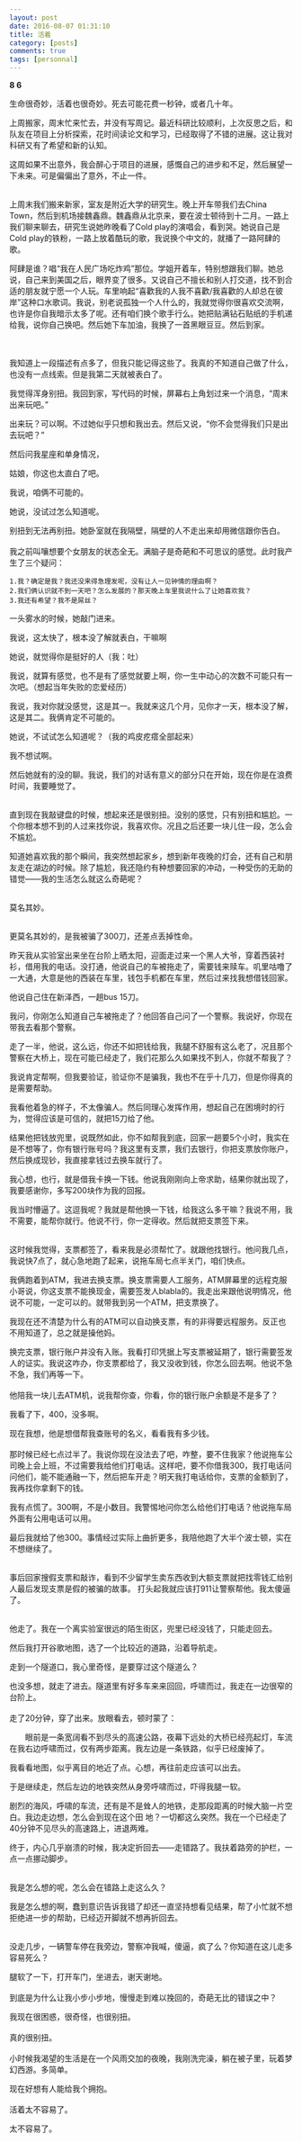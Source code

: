 ```yaml
---
layout: post
date: 2016-08-07 01:31:10
title: 活着
category: [posts]
comments: true
tags: [personnal]
---
```


<strong>8 6</strong>

生命很奇妙，活着也很奇妙。死去可能花费一秒钟，或者几十年。

上周搬家，周末忙来忙去，并没有写周记。最近科研比较顺利，上次反思之后，和队友在项目上分析探索，花时间读论文和学习，已经取得了不错的进展。这让我对科研又有了希望和新的认知。

这周如果不出意外，我会醉心于项目的进展，感慨自己的进步和不足，然后展望一下未来。可是偏偏出了意外，不止一件。
<br/><br/>

上周末我们搬来新家，室友是附近大学的研究生。晚上开车带我们去China Town，然后到机场接魏鑫鼎。魏鑫鼎从北京来，要在波士顿待到十二月。一路上我们聊来聊去，研究生说她昨晚看了Cold play的演唱会，看到哭。她说自己是Cold play的铁粉，一路上放着酷玩的歌，我说换个中文的，就播了一路阿肆的歌。

阿肆是谁？唱“我在人民广场吃炸鸡”那位。学姐开着车，特别想跟我们聊。她总说，自己来到美国之后，眼界变了很多。又说自己不擅长和别人打交道，找不到合适的朋友就宁愿一个人玩。车里响起“喜歡我的人我不喜歡/我喜歡的人却总在彼岸”这种口水歌词。我说，别老说孤独一个人什么的，我就觉得你很喜欢交流啊，也许是你自我暗示太多了呢。还有咱们换个歌手行么。她把贴满钻石贴纸的手机递给我，说你自己换吧。然后她下车加油，我换了一首黑眼豆豆。然后到家。

<br/><br/>
我知道上一段描述有点多了，但我只能记得这些了。我真的不知道自己做了什么，也没有一点线索。但是我第二天就被表白了。

我觉得浑身别扭。我回到家，写代码的时候，屏幕右上角划过来一个消息，“周末出来玩吧。”

出来玩？可以啊。不过她似乎只想和我出去。然后又说，“你不会觉得我们只是出去玩吧？”

然后问我星座和单身情况，

姑娘，你这也太直白了吧。

我说，咱俩不可能的。

她说，没试过怎么知道呢。

别扭到无法再别扭。她卧室就在我隔壁，隔壁的人不走出来却用微信跟你告白。
<br/><br/>
我之前叫嚷想要个女朋友的状态全无。满脑子是奇葩和不可思议的感觉。此时我产生了三个疑问：

    1.我？确定是我？我还没来得急理发呢，没有让人一见钟情的理由啊？
    2.我们俩认识就不到一天吧？怎么发展的？那天晚上车里我说什么了让她喜欢我？
    3.我还有希望？我不是屌丝？
一头雾水的时候，她敲门进来。

我说，这太快了，根本没了解就表白，干嘛啊

她说，就觉得你是挺好的人（我：吐）

我说，就算有感觉，也不是有了感觉就要上啊，你一生中动心的次数不可能只有一次吧。（想起当年失败的恋爱经历）

我说，我对你就没感觉，这是其一。我就来这几个月，见你才一天，根本没了解，这是其二。我俩肯定不可能的。

她说，不试试怎么知道呢？（我的鸡皮疙瘩全部起来）

我不想试啊。

然后她就有的没的聊。我说，我们的对话有意义的部分只在开始，现在你是在浪费时间，我要睡觉了。
<br/><br/>

直到现在我敲键盘的时候，想起来还是很别扭。没别的感觉，只有别扭和尴尬。一个你根本想不到的人过来找你说，我喜欢你。况且之后还要一块儿住一段，怎么会不尴尬。

知道她喜欢我的那个瞬间，我突然想起家乡，想到新年夜晚的灯会，还有自己和朋友走在湖边的时候。除了尴尬，我还隐约有种想要回家的冲动，一种受伤的无助的错觉——我的生活怎么就这么奇葩呢？
<br/><br/>

莫名其妙。
<br/><br/>

更莫名其妙的，是我被骗了300刀，还差点丢掉性命。

昨天我从实验室出来坐在台阶上晒太阳，迎面走过来一个黑人大爷，穿着西装衬衫，借用我的电话。没打通，他说自己的车被拖走了，需要钱来赎车。叽里咕噜了一大通，大意是他的西装在车里，钱包手机都在车里，然后过来找我想借钱回家。

他说自己住在新泽西，一趟bus 15刀。

我问，你刚怎么知道自己车被拖走了？他回答自己问了一个警察。我说好，你现在带我去看那个警察。

走了一半，他说，这么远，你还不如把钱给我，我腿不舒服有这么老了，况且那个警察在大桥上，现在可能已经走了，我们花那么久如果找不到人，你就不帮我了？

我说肯定帮啊，但我要验证，验证你不是骗我，我也不在乎十几刀，但是你得真的是需要帮助。

我看他着急的样子，不太像骗人。然后同理心发挥作用，想起自己在困境时的行为，觉得应该是可信的，就把15刀给了他。

结果他把钱放兜里，说既然如此，你不如帮我到底，回家一趟要5个小时，我实在是不想等了，你有银行账号吗？我这里有支票，我们去银行，你把支票放你账户，然后换成现钞，我直接拿钱过去换车就行了。

我心想，也行，就是借我卡换一下钱。他说我刚刚向上帝求助，结果你就出现了，我要感谢你，多写200块作为我的回报。

我当时懵逼了。这逗我呢？我就是帮他换一下钱，给我这么多干嘛？我说不用，我不需要，能帮你就行。他说不行，你一定得收。然后就把支票签下来。
<br/><br/>

这时候我觉得，支票都签了，看来我是必须帮忙了。就跟他找银行。他问我几点，我说快7点了，就心急地跑了起来，说拖车局七点半关门，咱们快点。

我俩跑着到ATM，我进去换支票。换支票需要人工服务，ATM屏幕里的远程克服小哥说，你这支票不能换现金，需要签发人blabla的。我走出来跟他说明情况，他说不可能，一定可以的。就带我到另一个ATM，把支票换了。

我现在还不清楚为什么有的ATM可以自动换支票，有的非得要远程服务。反正也不用知道了，总之就是操他妈。

换完支票，银行账户并没有入账。我看打印凭据上写支票被延期了，银行需要签发人的证实。我说这咋办，你支票都给了，我又没收到钱，你怎么回去啊。他说不急不急，我们再等一下。
<br/><br/>
他陪我一块儿去ATM机，说我帮你查，你看，你的银行账户余额是不是多了？

我看了下，400，没多啊。

现在我想，他是想借帮我查账号的名义，看看我有多少钱。
<br/><br/>
那时候已经七点过半了。我说你现在没法去了吧，咋整，要不住我家？他说拖车公司晚上会上班，不过需要我给他们打电话。这样吧，要不你借我300，我打电话问问他们，能不能通融一下，然后把车开走？明天我打电话给你，支票的金额到了，我再找你拿剩下的钱。

我有点慌了。300啊，不是小数目。我警惕地问你怎么给他们打电话？他说拖车局外面有公用电话可以用。

最后我就给了他300。事情经过实际上曲折更多，我陪他跑了大半个波士顿，实在不想继续了。
<br/><br/>

事后回家搜假支票和敲诈，看到不少留学生卖东西收到大额支票就把找零钱汇给别人最后发现支票是假的被骗的故事。
打头起我就应该打911让警察帮他。我太傻逼了。
<br/><br/>

他走了。我在一个离实验室很远的陌生街区，兜里已经没钱了，只能走回去。

然后我打开谷歌地图，选了一个比较近的道路，沿着导航走。

走到一个隧道口，我心里奇怪，是要穿过这个隧道么？

也没多想，就走了进去。隧道里有好多车来来回回，呼啸而过，我走在一边很窄的台阶上。
<br/><br/>
走了20分钟，穿了出来。放眼看去，顿时蒙了：

　　眼前是一条宽阔看不到尽头的高速公路，夜幕下远处的大桥已经亮起灯，车流在我右边呼啸而过，仅有两步距离。我左边是一条铁路，似乎已经废掉了。

我看看地图，似乎离目的地近了点。心想，再往前走应该可以出去。

于是继续走，然后左边的地铁突然从身旁呼啸而过，吓得我腿一软。

剧烈的海风，呼啸的车流，还有是不是耸人的地铁，走那段距离的时候大脑一片空白。我边走边想，怎么会到现在这个田
地？一切都这么突然。我在一个已经走了40分钟不见尽头的高速路上，进退两难。

终于，内心几乎崩溃的时候，我决定折回去——走错路了。我扶着路旁的护栏，一点一点挪动脚步。
<br/><br/>

我是怎么想的呢，怎么会在错路上走这么久？

我是怎么想的啊，蠢到意识告诉我错了却还一直坚持想看见结果，帮了小忙就不想拒绝进一步的帮助，已经迈开脚就不想再折回去。
<br/><br/>

没走几步，一辆警车停在我旁边，警察冲我喊，傻逼，疯了么？你知道在这儿走多容易死么？

腿软了一下，打开车门，坐进去，谢天谢地。
<br/><br/>
到底是为什么让我小步小步地，慢慢走到难以挽回的，奇葩无比的错误之中？

我现在很困惑，很奇怪，也很别扭。
<br/><br/>
真的很别扭。
<br/><br/>
小时候我渴望的生活是在一个风雨交加的夜晚，我刚洗完澡，躺在被子里，玩着梦幻西游。多简单。

现在好想有人能给我个拥抱。
<br/><br/>
活着太不容易了。

太不容易了。